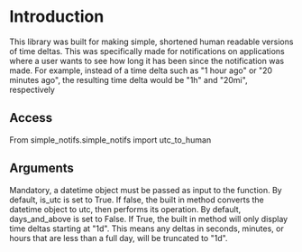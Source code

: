# Introduction

This library was built for making simple, shortened human readable versions of time deltas. 
This was specifically made for notifications on applications where a user wants to see how long it has been
since the notification was made. For example, instead of a time delta such as "1 hour ago" or "20 minutes ago", the resulting time delta would be
"1h" and "20mi", respectively

## Access
From simple_notifs.simple_notifs import utc_to_human

## Arguments

Mandatory, a datetime object must be passed as input to the function. 
By default, is_utc is set to True. If false, the built in method converts the datetime object to utc, then performs its operation.
By default, days_and_above is set to False. If True, the built in method will only display time deltas starting at "1d". This means any deltas
in seconds, minutes, or hours that are less than a full day, will be truncated to "1d".